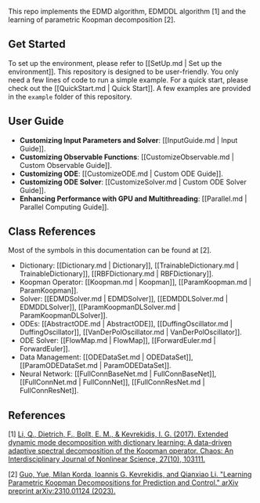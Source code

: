 
This repo implements the EDMD algorithm, EDMDDL algorithm [1] and the learning of parametric Koopman decomposition [2].

## Get Started

To set up the environment, please refer to [[SetUp.md | Set up the environment]].
This repository is designed to be user-friendly.
You only need a few lines of code to run a simple example.
For a quick start, please check out the [[QuickStart.md | Quick Start]].
A few examples are provided in the `example` folder of this repository.

## User Guide

- **Customizing Input Parameters and Solver**: [[InputGuide.md | Input Guide]].
- **Customizing Observable Functions**: [[CustomizeObservable.md | Custom Observable Guide]].
- **Customizing ODE**: [[CustomizeODE.md | Custom ODE Guide]].
- **Customizing ODE Solver**: [[CustomizeSolver.md | Custom ODE Solver Guide]].
- **Enhancing Performance with GPU and Multithreading**: [[Parallel.md | Parallel Computing Guide]].

## Class References

Most of the symbols in this documentation can be found at [2].

- Dictionary: [[Dictionary.md | Dictionary]], [[TrainableDictionary.md | TrainableDictionary]], [[RBFDictionary.md | RBFDictionary]].
- Koopman Operator: [[Koopman.md | Koopman]], [[ParamKoopman.md | ParamKoopman]].
- Solver: [[EDMDSolver.md | EDMDSolver]], [[EDMDDLSolver.md | EDMDDLSolver]], [[ParamKoopmanDLSolver.md | ParamKoopmanDLSolver]].
- ODEs: [[AbstractODE.md | AbstractODE]], [[DuffingOscillator.md | DuffingOscillator]], [[VanDerPolOscillator.md | VanDerPolOscillator]].
- ODE Solver: [[FlowMap.md | FlowMap]], [[ForwardEuler.md | ForwardEuler]].
- Data Management: [[ODEDataSet.md | ODEDataSet]], [[ParamODEDataSet.md | ParamODEDataSet]].
- Neural Network: [[FullConnBaseNet.md | FullConnBaseNet]], [[FullConnNet.md | FullConnNet]], [[FullConnResNet.md | FullConnResNet]].


## References

[1] [Li, Q., Dietrich, F., Bollt, E. M., & Kevrekidis, I. G. (2017). Extended dynamic mode decomposition with dictionary learning: A data-driven adaptive spectral decomposition of the Koopman operator. Chaos: An Interdisciplinary Journal of Nonlinear Science, 27(10), 103111.](https://aip-scitation-org.libproxy1.nus.edu.sg/doi/full/10.1063/1.4993854)

[2] [Guo, Yue, Milan Korda, Ioannis G. Kevrekidis, and Qianxiao Li. "Learning Parametric Koopman Decompositions for Prediction and Control." arXiv preprint arXiv:2310.01124 (2023).](https://arxiv.org/abs/2310.01124)
